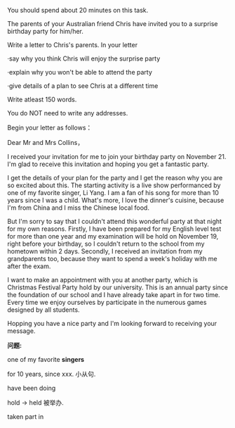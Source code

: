 You should spend about 20 minutes on this task.

The parents of your Australian friend Chris have invited you to a surprise birthday party for him/her.

Write a letter to Chris's parents. In your letter

·say why you think Chris will enjoy the surprise party

·explain why you won't be able to attend the party

·give details of a plan to see Chris at a different time

Write atleast 150 words.

You do NOT need to write any addresses.

Begin your letter as follows：

Dear Mr and Mrs Collins，





I received your invitation for me to join your birthday party on November 21. I'm glad to receive this invitation and hoping you get a fantastic party.

I get the details of your plan for the party and I get the reason why you are so excited about this. The starting activity is a live show performanced by one of my favorite singer, Li Yang. I am a fan of his song for more than 10 years since I was a child. What's more, I love the dinner's cuisine, because I'm from China and I miss the Chinese local food.

But I'm sorry to say that I couldn't attend this wonderful party at that night for my own reasons. Firstly, I have been prepared for my English level test for more than one year and my examination will be hold on November 19, right before your birthday, so I couldn't return to the school from my hometown within 2 days. Secondly, I received an invitation from my grandparents too, because they want to spend a week's holiday with me after the exam.

I want to make an appointment with you at another party, which is Christmas Festival Party hold by our university. This is an annual party since the foundation of our school and I have already take apart in for two time. Every time we enjoy ourselves by participate in the numerous games designed by all students.

Hopping you have a nice party and I'm looking forward to receiving your message.  



**问题:**

one of my favorite **singers**

for 10 years, since xxx. 小从句.

have been doing 

hold -> held 被举办.

taken part in















